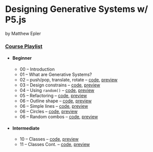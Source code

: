 # Designing Generative Systems w/ P5.js

by Matthew Epler

### [**Course Playlist**](https://www.youtube.com/playlist?list=PLyRZnpOSgMj3K8AV2I6UldnvTj6d_Zrf0)
- #### **Beginner**
  - 00 &ndash; Introduction
  - 01 &ndash; What are Generative Systems?
  - 02 &ndash; push/pop, translate, rotate &ndash; [code](), [preview](https://editor.p5js.org/sztxr/sketches/At2XmYQr)
  - 03 &ndash; Design constrains &ndash; [code](), [preview](https://editor.p5js.org/sztxr/sketches/b2ndumPv)
  - 04 &ndash; Using `random()` &ndash; [code](), [preview](https://editor.p5js.org/sztxr/sketches/t0w73sFb)
  - 05 &ndash; Refactoring &ndash; [code](), [preview](https://editor.p5js.org/sztxr/sketches/sYwE6yYn)
  - 06 &ndash; Outline shape &ndash; [code](), [preview](https://editor.p5js.org/sztxr/sketches/D9V0wz6C)
  - 06 &ndash; Simple lines &ndash; [code](), [preview](https://editor.p5js.org/sztxr/sketches/fyc5hAVv)
  - 06 &ndash; Circles &ndash; [code](), [preview](https://editor.p5js.org/sztxr/sketches/Ziy_vZeO)
  - 06 &ndash; Random combos &ndash; [code](), [preview](https://editor.p5js.org/sztxr/sketches/JsKoPor_)

- #### **Intermediate**
  - 10 &ndash; Classes &ndash; [code](), [preview](https://editor.p5js.org/sztxr/sketches/v_XPWTlu)
  - 11 &ndash; Classes Cont. &ndash; [code](), [preview](https://editor.p5js.org/sztxr/sketches/AOlCMn7B)
 <!-- 
  - 12 &ndash; ? &ndash; [code](), [preview]()
  - 13 &ndash; ? &ndash; [code](), [preview]()
  - 14 &ndash; ? &ndash; [code](), [preview]()
  - 15 &ndash; ? &ndash; [code](), [preview]()
  - 16 &ndash; ? &ndash; [code](), [preview]()
  - 17 &ndash; ? &ndash; [code](), [preview]()

- #### **Advanced**
  - 18 &ndash; ? &ndash; [code](), [preview]()
  - 19 &ndash; ? &ndash; [code](), [preview]()
  - 20 &ndash; ? &ndash; [code](), [preview]()
  - 21 &ndash; ? &ndash; [code](), [preview]()
  -->